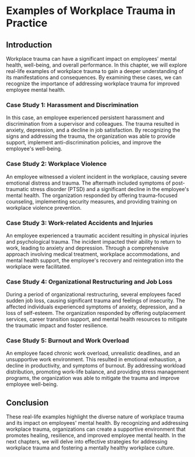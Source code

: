 # Examples of Workplace Trauma in Practice

## Introduction

Workplace trauma can have a significant impact on employees' mental health, well-being, and overall performance. In this chapter, we will explore real-life examples of workplace trauma to gain a deeper understanding of its manifestations and consequences. By examining these cases, we can recognize the importance of addressing workplace trauma for improved employee mental health.

### Case Study 1: Harassment and Discrimination

In this case, an employee experienced persistent harassment and discrimination from a supervisor and colleagues. The trauma resulted in anxiety, depression, and a decline in job satisfaction. By recognizing the signs and addressing the trauma, the organization was able to provide support, implement anti-discrimination policies, and improve the employee's well-being.

### Case Study 2: Workplace Violence

An employee witnessed a violent incident in the workplace, causing severe emotional distress and trauma. The aftermath included symptoms of post-traumatic stress disorder (PTSD) and a significant decline in the employee's mental health. The organization responded by offering trauma-focused counseling, implementing security measures, and providing training on workplace violence prevention.

### Case Study 3: Work-related Accidents and Injuries

An employee experienced a traumatic accident resulting in physical injuries and psychological trauma. The incident impacted their ability to return to work, leading to anxiety and depression. Through a comprehensive approach involving medical treatment, workplace accommodations, and mental health support, the employee's recovery and reintegration into the workplace were facilitated.

### Case Study 4: Organizational Restructuring and Job Loss

During a period of organizational restructuring, several employees faced sudden job loss, causing significant trauma and feelings of insecurity. The affected individuals experienced symptoms of anxiety, depression, and a loss of self-esteem. The organization responded by offering outplacement services, career transition support, and mental health resources to mitigate the traumatic impact and foster resilience.

### Case Study 5: Burnout and Work Overload

An employee faced chronic work overload, unrealistic deadlines, and an unsupportive work environment. This resulted in emotional exhaustion, a decline in productivity, and symptoms of burnout. By addressing workload distribution, promoting work-life balance, and providing stress management programs, the organization was able to mitigate the trauma and improve employee well-being.

## Conclusion

These real-life examples highlight the diverse nature of workplace trauma and its impact on employees' mental health. By recognizing and addressing workplace trauma, organizations can create a supportive environment that promotes healing, resilience, and improved employee mental health. In the next chapters, we will delve into effective strategies for addressing workplace trauma and fostering a mentally healthy workplace culture.
